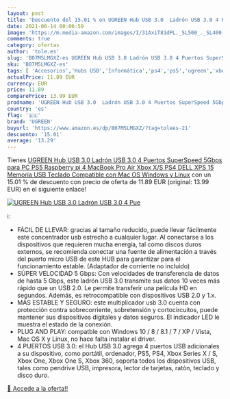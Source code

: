 ```yaml
---
layout: post
title: 'Descuento del 15.01 % en UGREEN Hub USB 3.0  Ladrón USB 3.0 4 Pue'
date: 2021-06-14 00:06:59
image: 'https://m.media-amazon.com/images/I/31AxiT81dPL._SL500_._SL400_.jpg'
comments: true
category: ofertas
author: 'tole.es'
slug: 'B07M5LMGXZ-es UGREEN Hub USB 3.0 Ladrón USB 3.0 4 Puertos SuperSpeed...'
sku: 'B07M5LMGXZ-es'
tags: [ 'Accesorios','Hubs USB','Informática','ps4','ps5','ugreen','xbox', ]
actualPrice: 11.89 EUR
currency: EUR
price: 11.89
comparePrice: 13.99 EUR
prodname: 'UGREEN Hub USB 3.0  Ladrón USB 3.0 4 Puertos SuperSpeed 5Gbps para PC  PS5  Raspberry pi 4  MacBook Pro Air  Xbox X/S  PS4  DELL XPS 15  Memoria USB  Teclado  Compatible con Mac OS  Windows y Linux'
country: 'es'
flag: '🇪🇸'
brand: 'UGREEN'
buyurl: 'https://www.amazon.es/dp/B07M5LMGXZ/?tag=tolees-21'
descuento: '15.01'
average: '13.29'
---
```


Tienes [UGREEN Hub USB 3.0  Ladrón USB 3.0 4 Puertos SuperSpeed 5Gbps para PC  PS5  Raspberry pi 4  MacBook Pro Air  Xbox X/S  PS4  DELL XPS 15  Memoria USB  Teclado  Compatible con Mac OS  Windows y Linux](https://www.amazon.es/dp/B07M5LMGXZ/?tag=tolees-21) con un 15.01 % de descuento con precio de oferta de 11.89 EUR (original: 13.99 EUR) en el siguiente enlace!

[![UGREEN Hub USB 3.0  Ladrón USB 3.0 4 Pue](https://m.media-amazon.com/images/I/31AxiT81dPL._SL500_._SL400_.jpg)](https://www.amazon.es/dp/B07M5LMGXZ/?tag=tolees-21)

ℹ️:

- FÁCIL DE LLEVAR: gracias al tamaño reducido, puede llevar fácilmente este concentrador usb estrecho a cualquier lugar. Al conectarse a los dispositivos que requieren mucha energía, tal como discos duros externos, se recomienda conectar una fuente de alimentación a través del puerto micro USB de este HUB para garantizar para el funcionamiento estable. (Adaptador de corriente no incluido)
- SÚPER VELOCIDAD 5 Gbps: Con velocidades de transferencia de datos de hasta 5 Gbps, este ladrón USB 3.0 transmite sus datos 10 veces más rápido que un USB 2.0. Le permite transferir una película HD en segundos. Además, es retrocompatible con dispositivos USB 2.0 y 1.x.
- MÁS ESTABLE Y SEGURO: este multiplicador usb 3.0 cuenta con protección contra sobrecorriente, sobretensión y cortocircuitos, puede mantener sus dispositivos digitales y datos seguros. El indicador LED le muestra el estado de la conexión.
- PLUG AND PLAY: compatble con Windows 10 / 8 / 8.1 / 7 / XP / Vista, Mac OS X y Linux, no hace falta instalar el driver.
- 4 PUERTOS USB 3.0: el Hub USB 3.0 agrega 4 puertos USB adicionales a su dispositivo, como portátil, ordenador, PS5, PS4, Xbox Series X / S, Xbox One, Xbox One S, Xbox 360, soporta todos los dispositivos USB, tales como pendrive USB, impresora, lector de tarjetas, ratón, teclado y disco duro.

[🛒 Accede a la oferta!!](https://www.amazon.es/dp/B07M5LMGXZ/?tag=tolees-21)
